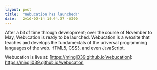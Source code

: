 ```yaml
---
layout: post
title:  "Webucation has launched!"
date:   2016-05-14 19:44:57 -0500
---
```

After a bit of time through development; over the course of November to May, Webucation is ready to be launched. Webucation is a website that teaches and develops the fundamentals of the universal programming languages of the web. HTML5, CSS3, and even JavaScript.

Webucation is live at: [https://mingli039.github.io/webucation]: https://mingli039.github.io/webucation
